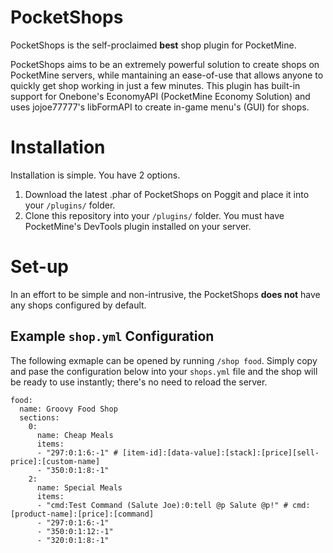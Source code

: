 # PocketShops
PocketShops is the self-proclaimed **best** shop plugin for PocketMine.

PocketShops aims to be an extremely powerful solution to create shops on PocketMine servers, while mantaining an ease-of-use that allows anyone to quickly get shop working in just a few minutes. This plugin has built-in support for Onebone's EconomyAPI (PocketMine Economy Solution) and uses jojoe77777's libFormAPI to create in-game menu's (GUI) for shops.

# Installation
Installation is simple. You have 2 options.
1. Download the latest .phar of PocketShops on Poggit and place it into your `/plugins/` folder.
2. Clone this repository into your `/plugins/` folder. You must have PocketMine's DevTools plugin installed on your server.

# Set-up
In an effort to be simple and non-intrusive, the PocketShops **does not** have any shops configured by default.

## Example `shop.yml` Configuration
The following exmaple can be opened by running `/shop food`. Simply copy and pase the configuration below into your `shops.yml` file and the shop will be ready to use instantly; there's no need to reload the server.
```
food:
  name: Groovy Food Shop
  sections:
    0:
      name: Cheap Meals
      items:
      - "297:0:1:6:-1" # [item-id]:[data-value]:[stack]:[price][sell-price]:[custom-name]
      - "350:0:1:8:-1"
    2:
      name: Special Meals
      items:
      - "cmd:Test Command (Salute Joe):0:tell @p Salute @p!" # cmd:[product-name]:[price]:[command]
      - "297:0:1:6:-1"
      - "350:0:1:12:-1"
      - "320:0:1:8:-1"
```